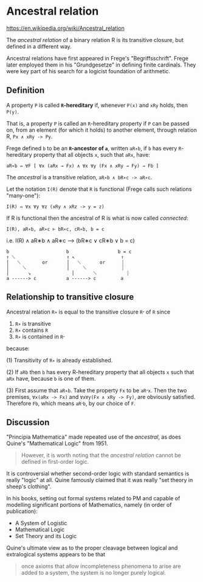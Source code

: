 # Ancestral relation

https://en.wikipedia.org/wiki/Ancestral_relation

The *ancestral relation* of a binary relation R is its transitive closure, but defined in a different way.

Ancestral relations have first appeared in Frege's "Begriffsschrift". Frege later employed them in his "Grundgesetze" in defining finite cardinals. They were key part of his search for a logicist foundation of arithmetic.

## Definition

A property `P` is called __`R`-hereditary__ if, whenever `P(x)` and `xRy` holds, then `P(y)`.

That is, a property `P` is called an `R`-hereditary property if `P` can be passed on, from an element (for which it holds) to another element, through relation R, `Px ∧ xRy -> Py`.


Frege defined `b` to be an __`R`-ancestor of `a`__, written `aR∗b`, if `b` has every `R`-hereditary property that all objects `x`, such that `aRx`, have:

`aR∗b ⇔ ∀F [ ∀x (aRx → Fx) ∧ ∀x ∀y (Fx ∧ xRy → Fy) → Fb ]`

The *ancestral* is a transitive relation, `aR∗b ∧ bR∗c -> aR∗c`.

Let the notation `I(R)` denote that `R` is functional (Frege calls such relations "many-one"):

`I(R) ⇔ ∀x ∀y ∀z (xRy ∧ xRz -> y = z)`


If R is functional then the ancestral of R is what is now called *connected*:

`I(R), aR∗b, aR∗c ⊢ bR∗c, cR∗b, b = c`

i.e. I(R) ∧ aR∗b ∧ aR∗c --> (bR∗c ∨ cR∗b ∨ b = c)

```
b                     b                  b = c
↑ ⟍                   ↑ ↖                 ↑
│   ⟍        or       │   ⟍       or      ┊
│     ⟍               │     ⟍             ┊
│       ↘               │       ⟍           ┊
a ------> c           a ------> c         a
```


## Relationship to transitive closure

Ancestral relation `R∗` is equal to the transitive closure `Rᐩ` of `R` since
1. `R∗` is transitive
2. `R∗` contains `R`
3. `R∗` is contained in `Rᐩ`

because:

(1) Transitivity of `R∗` is already established.

(2) If `aRb` 
then `b` has every 
R-hereditary property 
that all objects `x` 
such that `aRx` have, 
because `b` is one of them.

(3) First assume that `aR∗b`. 
Take the property `Fx` to be `aRᐩx`. 
Then the two premises, 
`∀x(aRx -> Fx)` and `∀x∀y(Fx ∧ xRy -> Fy)`, 
are obviously satisfied. 
Therefore `Fb`, 
which means `aRᐩb`, 
by our choice of `F`.


## Discussion

"Principia Mathematica" made repeated use of the *ancestral*, as does Quine's "Mathematical Logic" from 1951.

>However, it is worth noting that the *ancestral relation* cannot be defined in first-order logic.

It is controversial whether second-order logic with standard semantics is really "logic" at all. Quine famously claimed that it was really "set theory in sheep's clothing".

In his books, setting out formal systems related to PM and capable of modelling significant portions of Mathematics, namely (in order of publication):
- A System of Logistic
- Mathematical Logic
- Set Theory and its Logic

Quine's ultimate view as to the proper cleavage between logical and extralogical systems appears to be that 
>once axioms that allow incompleteness phenomena to arise are added to a system, the system is no longer purely logical.
